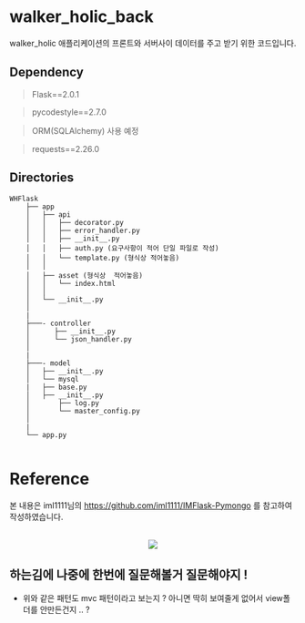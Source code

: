 

# walker_holic_back
walker_holic 애플리케이션의 프론트와 서버사이 데이터를 주고 받기 위한 코드입니다.


## Dependency


> Flask==2.0.1



> pycodestyle==2.7.0



> ORM(SQLAlchemy) 사용 예정



> requests==2.26.0

## Directories
```
WHFlask
	├── app
	│   ├── api
	│   │   ├── decorator.py
	│   │   ├── error_handler.py
	│   │   ├── __init__.py
	│   │	├── auth.py (요구사항이 적어 단일 파일로 작성)
	│   │	└── template.py (형식상 적어놓음)
	│   │   
	│   ├── asset (형식상  적어놓음) 
	│   │   └── index.html   
	│   │   
	│   └── __init__.py
	│   
	|
	├───- controller   
	│      ├── __init__.py
	│      └── json_handler.py	   
	│
	|
	├───- model
	│   ├── __init__.py
	│   └── mysql
	|	├── base.py
	│	├── __init__.py 
	│   	├── log.py
	│   	└── master_config.py
	│
	|
	└── app.py
	
```
# Reference



본 내용은 iml1111님의 https://github.com/iml1111/IMFlask-Pymongo 를 참고하여 작성하였습니다.
<br></br>
<p align = "center"><a href="https://github.com/iml1111/IMFlask-Pymongo"><img src="http://img.shields.io/badge/iml1111-655ced?style=for-the-badge&color=informational" style="height : auto; margin-left : 10px; margin-right : 10px;"/></a> </p>

## 하는김에 나중에 한번에 질문해볼거 질문해야지 !
- 위와 같은 패턴도 mvc 패턴이라고 보는지 ? 아니면 딱히 보여줄게 없어서 view폴더를 안만든건지 .. ?
